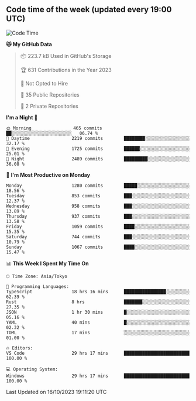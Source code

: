 ## Code time of the week (updated every 19:00 UTC)

<!--START_SECTION:waka-->
![Code Time](http://img.shields.io/badge/Code%20Time-2%2C238%20hrs%2013%20mins-blue)

**🐱 My GitHub Data** 

> 📦 223.7 kB Used in GitHub's Storage 
 > 
> 🏆 631 Contributions in the Year 2023
 > 
> 🚫 Not Opted to Hire
 > 
> 📜 35 Public Repositories 
 > 
> 🔑 2 Private Repositories 
 > 
**I'm a Night 🦉** 

```text
🌞 Morning                465 commits         ██░░░░░░░░░░░░░░░░░░░░░░░   06.74 % 
🌆 Daytime                2219 commits        ████████░░░░░░░░░░░░░░░░░   32.17 % 
🌃 Evening                1725 commits        ██████░░░░░░░░░░░░░░░░░░░   25.01 % 
🌙 Night                  2489 commits        █████████░░░░░░░░░░░░░░░░   36.08 % 
```
📅 **I'm Most Productive on Monday** 

```text
Monday                   1280 commits        █████░░░░░░░░░░░░░░░░░░░░   18.56 % 
Tuesday                  853 commits         ███░░░░░░░░░░░░░░░░░░░░░░   12.37 % 
Wednesday                958 commits         ███░░░░░░░░░░░░░░░░░░░░░░   13.89 % 
Thursday                 937 commits         ███░░░░░░░░░░░░░░░░░░░░░░   13.58 % 
Friday                   1059 commits        ████░░░░░░░░░░░░░░░░░░░░░   15.35 % 
Saturday                 744 commits         ███░░░░░░░░░░░░░░░░░░░░░░   10.79 % 
Sunday                   1067 commits        ████░░░░░░░░░░░░░░░░░░░░░   15.47 % 
```


📊 **This Week I Spent My Time On** 

```text
🕑︎ Time Zone: Asia/Tokyo

💬 Programming Languages: 
TypeScript               18 hrs 16 mins      ████████████████░░░░░░░░░   62.39 % 
Rust                     8 hrs               ███████░░░░░░░░░░░░░░░░░░   27.35 % 
JSON                     1 hr 30 mins        █░░░░░░░░░░░░░░░░░░░░░░░░   05.16 % 
YAML                     40 mins             █░░░░░░░░░░░░░░░░░░░░░░░░   02.32 % 
TOML                     17 mins             ░░░░░░░░░░░░░░░░░░░░░░░░░   01.00 % 

🔥 Editors: 
VS Code                  29 hrs 17 mins      █████████████████████████   100.00 % 

💻 Operating System: 
Windows                  29 hrs 17 mins      █████████████████████████   100.00 % 
```


 Last Updated on 16/10/2023 19:11:20 UTC
<!--END_SECTION:waka-->